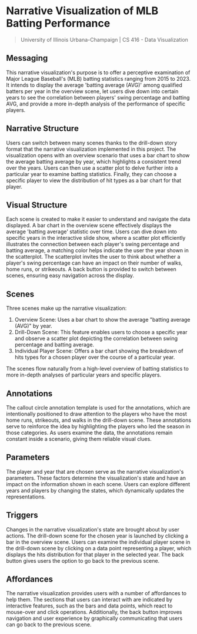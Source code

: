 # Narrative Visualization of MLB Batting Performance
> University of Illinois Urbana-Champaign | CS 416 - Data Visualization

## Messaging
This narrative visualization's purpose is to offer a perceptive examination of Major League Baseball's (MLB) batting statistics ranging from 2015 to 2023. It intends to display the average 'batting average (AVG)' among qualified batters per year in the overview scene, let users dive down into certain years to see the correlation between players' swing percentage and batting AVG, and provide a more in-depth analysis of the performance of specific players.

## Narrative Structure
Users can switch between many scenes thanks to the drill-down story format that the narrative visualization implemented in this project. The visualization opens with an overview scenario that uses a bar chart to show the average batting average by year, which highlights a consistent trend over the years. Users can then use a scatter plot to delve further into a particular year to examine batting statistics. Finally, they can choose a specific player to view the distribution of hit types as a bar chart for that player.

## Visual Structure
Each scene is created to make it easier to understand and navigate the data displayed. A bar chart in the overview scene effectively displays the average 'batting average' statistic over time. Users can dive down into specific years in the interactive slide show, where a scatter plot efficiently illustrates the connection between each player's swing percentage and batting average, a matching color helps indicate the user the year shown in the scatterplot. The scatterplot invites the user to think about whether a player's swing percentage can have an impact on their number of walks, home runs, or strikeouts. A back button is provided to switch between scenes, ensuring easy navigation across the display.

## Scenes
Three scenes make up the narrative visualization:
1. Overview Scene: Uses a bar chart to show the average "batting average (AVG)" by year.
2. Drill-Down Scene: This feature enables users to choose a specific year and observe a scatter plot depicting the correlation between swing percentage and batting average.
3. Individual Player Scene: Offers a bar chart showing the breakdown of hits types for a chosen player over the course of a particular year.

The scenes flow naturally from a high-level overview of batting statistics to more in-depth analyses of particular years and specific players.

## Annotations
The callout circle annotation template is used for the annotations, which are intentionally positioned to draw attention to the players who have the most home runs, strikeouts, and walks in the drill-down scene. These annotations serve to reinforce the idea by highlighting the players who led the season in those categories. As users examine the data, the annotations remain constant inside a scenario, giving them reliable visual clues.

## Parameters
The player and year that are chosen serve as the narrative visualization's parameters. These factors determine the visualization's state and have an impact on the information shown in each scene. Users can explore different years and players by changing the states, which dynamically updates the representations.

## Triggers
Changes in the narrative visualization's state are brought about by user actions. The drill-down scene for the chosen year is launched by clicking a bar in the overview scene. Users can examine the individual player scene in the drill-down scene by clicking on a data point representing a player, which displays the hits distribution for that player in the selected year. The back button gives users the option to go back to the previous scene.

## Affordances
The narrative visualization provides users with a number of affordances to help them. The sections that users can interact with are indicated by interactive features, such as the bars and data points, which react to mouse-over and click operations. Additionally, the back button improves navigation and user experience by graphically communicating that users can go back to the previous scene.
